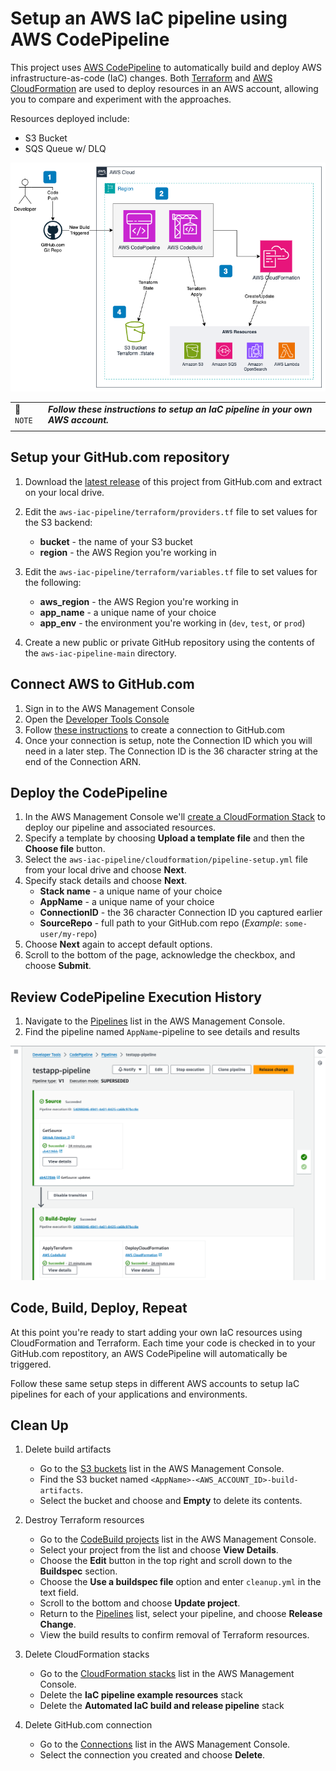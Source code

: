# Setup an AWS IaC pipeline using AWS CodePipeline

This project uses [AWS CodePipeline](https://docs.aws.amazon.com/codepipeline/latest/userguide/welcome.html) to automatically build and deploy AWS infrastructure-as-code (IaC) changes. Both [Terraform](https://terraform.io) and [AWS CloudFormation](https://docs.aws.amazon.com/AWSCloudFormation/latest/UserGuide/Welcome.html) are used to deploy resources in an AWS account, allowing you to compare and experiment with the approaches.

Resources deployed include:
- S3 Bucket
- SQS Queue w/ DLQ

![AWS IaC Deployment Pipeline](/docs/aws-cicd-arch.png "AWS IaC Deployment Pipeline")

| | |
|-|-|
|📝 `NOTE` | _**Follow these instructions to setup an IaC pipeline in your own AWS account.**_|
| | |

## Setup your GitHub.com repository

1. Download the [latest release](https://github.com/robsable/aws-iac-pipeline/archive/refs/tags/v0.1.0.zip) of this project from GitHub.com and extract on your local drive.
1. Edit the `aws-iac-pipeline/terraform/providers.tf` file to set values for the S3 backend:
   - **bucket** - the name of your S3 bucket
   - **region** - the AWS Region you're working in
1. Edit the `aws-iac-pipeline/terraform/variables.tf` file to set values for the following:
   - **aws_region** - the AWS Region you're working in
   - **app_name** - a unique name of your choice
   - **app_env** - the environment you're working in (`dev`, `test`, or `prod`)

1. Create a new public or private GitHub repository using the contents of the `aws-iac-pipeline-main` directory.

## Connect AWS to GitHub.com

1. Sign in to the AWS Management Console
1. Open the [Developer Tools Console](https://console.aws.amazon.com/codesuite/settings/connections)
1. Follow [these instructions](https://docs.aws.amazon.com/dtconsole/latest/userguide/connections-create-github.html#connections-create-github-console) to create a connection to GitHub.com
1. Once your connection is setup, note the Connection ID which you will need in a later step. The Connection ID is the 36 character string at the end of the Connection ARN.

## Deploy the CodePipeline

1. In the AWS Management Console we'll [create a CloudFormation Stack](https://console.aws.amazon.com/cloudformation/home#/stacks/create) to deploy our pipeline and associated resources.
1. Specify a template by choosing **Upload a template file** and then the **Choose file** button.
1. Select the `aws-iac-pipeline/cloudformation/pipeline-setup.yml` file from your local drive and choose **Next**.
1. Specify stack details and choose **Next**.
   - **Stack name** - a unique name of your choice
   - **AppName** - a unique name of your choice
   - **ConnectionID** - the 36 character Connection ID you captured earlier
   - **SourceRepo** - full path to your GitHub.com repo (*Example*: `some-user/my-repo`)
1. Choose **Next** again to accept default options.
1. Scroll to the bottom of the page, acknowledge the checkbox, and choose **Submit**.

## Review CodePipeline Execution History

1. Navigate to the [Pipelines](https://console.aws.amazon.com/codesuite/codepipeline/pipelines) list in the AWS Management Console.
1. Find the pipeline named `AppName`-pipeline to see details and results

![AWS CodePipeline](/docs/testapp-pipeline.png "AWS CodePipeline")

## Code, Build, Deploy, Repeat

At this point you're ready to start adding your own IaC resources using CloudFormation and Terraform. Each time your code is checked in to your GitHub.com repostitory, an AWS CodePipeline will automatically be triggered.

Follow these same setup steps in different AWS accounts to setup IaC pipelines for each of your applications and environments.

## Clean Up

1. Delete build artifacts
   - Go to the [S3 buckets](https://s3.console.aws.amazon.com/s3/buckets) list in the AWS Management Console.
   - Find the S3 bucket named `<AppName>-<AWS_ACCOUNT_ID>-build-artifacts`.
   - Select the bucket and choose and **Empty** to delete its contents.

1. Destroy Terraform resources
   - Go to the [CodeBuild projects](https://us-east-1.console.aws.amazon.com/codesuite/codebuild/projects) list in the AWS Management Console.
   - Select your project from the list and choose **View Details**.
   - Choose the **Edit** button in the top right and scroll down to the **Buildspec** section.
   - Choose the **Use a buildspec file** option and enter `cleanup.yml` in the text field.
   - Scroll to the bottom and choose **Update project**.
   - Return to the [Pipelines](https://console.aws.amazon.com/codesuite/codepipeline/pipelines) list, select your pipeline, and choose **Release Change**.
   - View the build results to confirm removal of Terraform resources. 

1. Delete CloudFormation stacks
   - Go to the [CloudFormation stacks](https://console.aws.amazon.com/cloudformation/home#/stacks/) list in the AWS Management Console.
   - Delete the **IaC pipeline example resources** stack
   - Delete the **Automated IaC build and release pipeline** stack

1. Delete GitHub.com connection
   - Go to the [Connections](https://console.aws.amazon.com/codesuite/settings/connections) list in the AWS Management Console.
   - Select the connection you created and choose **Delete**.
